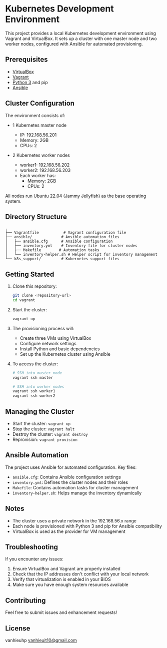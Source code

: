 # Kubernetes Development Environment

This project provides a local Kubernetes development environment using Vagrant and VirtualBox. It sets up a cluster with one master node and two worker nodes, configured with Ansible for automated provisioning.

## Prerequisites

- [VirtualBox](https://www.virtualbox.org/)
- [Vagrant](https://www.vagrantup.com/)
- [Python 3](https://www.python.org/) and pip
- [Ansible](https://www.ansible.com/)

## Cluster Configuration

The environment consists of:

- 1 Kubernetes master node
  - IP: 192.168.56.201
  - Memory: 2GB
  - CPUs: 2

- 2 Kubernetes worker nodes
  - worker1: 192.168.56.202
  - worker2: 192.168.56.203
  - Each worker has:
    - Memory: 2GB
    - CPUs: 2

All nodes run Ubuntu 22.04 (Jammy Jellyfish) as the base operating system.

## Directory Structure

```
.
├── Vagrantfile           # Vagrant configuration file
├── ansible/             # Ansible automation files
│   ├── ansible.cfg      # Ansible configuration
│   ├── inventory.yml    # Inventory file for cluster nodes
│   ├── Makefile        # Automation tasks
│   └── inventory-helper.sh # Helper script for inventory management
└── k8s_support/         # Kubernetes support files
```

## Getting Started

1. Clone this repository:
   ```bash
   git clone <repository-url>
   cd vagrant
   ```

2. Start the cluster:
   ```bash
   vagrant up
   ```

3. The provisioning process will:
   - Create three VMs using VirtualBox
   - Configure network settings
   - Install Python and basic dependencies
   - Set up the Kubernetes cluster using Ansible

4. To access the cluster:
   ```bash
   # SSH into master node
   vagrant ssh master

   # SSH into worker nodes
   vagrant ssh worker1
   vagrant ssh worker2
   ```

## Managing the Cluster

- Start the cluster: `vagrant up`
- Stop the cluster: `vagrant halt`
- Destroy the cluster: `vagrant destroy`
- Reprovision: `vagrant provision`

## Ansible Automation

The project uses Ansible for automated configuration. Key files:

- `ansible.cfg`: Contains Ansible configuration settings
- `inventory.yml`: Defines the cluster nodes and their roles
- `Makefile`: Contains automation tasks for cluster management
- `inventory-helper.sh`: Helps manage the inventory dynamically

## Notes

- The cluster uses a private network in the 192.168.56.x range
- Each node is provisioned with Python 3 and pip for Ansible compatibility
- VirtualBox is used as the provider for VM management

## Troubleshooting

If you encounter any issues:

1. Ensure VirtualBox and Vagrant are properly installed
2. Check that the IP addresses don't conflict with your local network
3. Verify that virtualization is enabled in your BIOS
4. Make sure you have enough system resources available

## Contributing

Feel free to submit issues and enhancement requests!

## License
vanhieuhp <vanhieuit10@gmail.com>